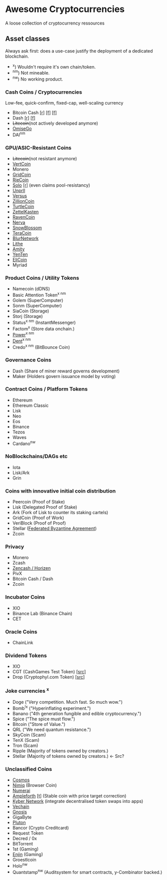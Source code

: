 # Awesome Cryptocurrencies
A loose collection of cryptocurrency ressources

## Asset classes
Always ask first: does a use-case justify the deployment of a dedicated blockchain.

- <sup>x</sup>) Wouldn't require it's own chain/token.
- <sup>nm</sup>) Not mineable.
- <sup>nw</sup>) No working product.

### Cash Coins / Cryptocurrencies
Low-fee, quick-confirm, fixed-cap, well-scaling currency

- Bitcoin Cash [[r]](https://old.reddit.com/r/btc) [[f]](https://bitco.in/forum/) [[f]](https://forum.bitcoin.com/)
- Dash [[r]](https://old.reddit.com/r/dashpay/) [[f]](https://dash.org/forum)
- ~~Litecoin~~(not actively developed anymore)
- [OmiseGo](https://omisego.co/)
- DAI<sup>nm</sup>

### GPU/ASIC-Resistant Coins

- ~~Litecoin~~(not resistant anymore)
- [VertCoin](http://vertcoin.org/)
- Monero
- [GridCoin](https://bitcointalk.org/index.php?topic=324118.0)
- [RieCoin](https://bitcointalk.org/index.php?topic=446703.6080)
- [Solo](https://bitcointalk.org/index.php?topic=5120652) [[r]](https://www.reddit.com/r/soloproject/) (even claims pool-resistancy)
- [Unprll](https://bitcointalk.org/index.php?topic=5077140.0)
- [Versus](https://bitcointalk.org/index.php?topic=4070404.0)     
- [ZillionCoin](https://bitcointalk.org/index.php?topic=1818945.0)
- [TurtleCoin](https://bitcointalk.org/index.php?topic=2872287.0)
- [ZettelKasten](https://bitcointalk.org/index.php?topic=3207356.0)
- [RavenCoin](https://bitcointalk.org/index.php?topic=3238497)
- [Nerva](https://bitcointalk.org/index.php?topic=3464367.0)
- [SnowBlossom](https://bitcointalk.org/index.php?topic=4422979)
- [TeraCoin](https://bitcointalk.org/index.php?topic=4573801.0)
- [BlurNetwork](https://bitcointalk.org/index.php?topic=4577361)
- [Lithe](https://bitcointalk.org/index.php?topic=5097562.0)
- [Amity](https://bitcointalk.org/index.php?topic=5149680.0)
- [YenTen](http://yentencoin.info/)
- [EliCoin](https://www.elicoin.net/)
- Myriad

### Product Coins / Utility Tokens

- Namecoin (dDNS)
- Basic Attention Token<sup>x</sup><sup> </sup><sup>nm</sup>
- Golem (SuperComputer)
- Sonm (SuperComputer)
- SiaCoin (Storage)
- Storj (Storage)
- Status<sup>x</sup><sup> </sup><sup>nm</sup> (InstantMessenger)
- Factom<sup>x</sup> (Store data onchain.)
- [Power](https://powerledger.io/)<sup>x</sup><sup> </sup><sup>nm</sup>
- [Dent](https://www.dentwireless.com/)<sup>x</sup><sup> </sup><sup>nm</sup>
- Credo<sup>x</sup><sup> </sup><sup>nm</sup> (BitBounce Coin)

### Governance Coins

- Dash (Share of miner reward governs development)
- Maker (Holders govern issuance model by voting)

### Contract Coins / Platform Tokens

- Ethereum
- Ethereum Classic
- Lisk
- Neo
- Eos
- Binance
- Tezos
- Waves
- Cardano<sup>nw</sup>

### NoBlockchains/DAGs etc

- Iota
- Lisk/Ark
- Grin

### Coins with innovative initial coin distribution

- Peercoin (Proof of Stake)
- Lisk (Delegated Proof of Stake)
- Ark (Fork of Lisk to counter its staking cartels)
- GridCoin (Proof of Work)
- VeriBlock (Proof of Proof)
- Stellar ([Federated Byzantine Agreement](http://www.scs.stanford.edu/~dm/blog/simplified-scp.html))
- Zcoin

### Privacy

- Monero
- Zcash
- [Zencash / Horizen](https://horizen.global/)
- PivX
- Bitcoin Cash / Dash
- Zcoin

### Incubator Coins

- XIO
- Binance Lab (Binance Chain)
- CET

### Oracle Coins

- ChainLink

### Dividend Tokens

- XIO 
- CGT (CashGames Test Token) [[src]](https://explorer.bitcoin.com/bch/token/1c9229fbca8e9646589787d76f4110372608231522f6cffab45dd7ac3cb43556)
- Drop (Cryptophyl.com Token) [[src]](https://cryptophyl.com/airdrops/drop-1)

### Joke currencies <sup>x</sup>

- Doge ("Very competition. Much fast. So much wow.")
- Bomb<sup>!x</sup> ("Hyperinflating experiment.")
- Banano ("4th generation fungible and edible cryptocurrency.")
- Spice ("The spice must flow.")
- Bitcoin ("Store of Value.")
- QRL ("We need quantum resistance.")
- SkyCoin (Scam)
- TenX (Scam)
- Tron (Scam)
- Ripple (Majority of tokens owned by creators.)
- Stellar (Majority of tokens owned by creators.) <- Src?

### Unclassified Coins

- [Cosmos](https://cosmos.network/)
- [Nimiq](https://nimiq.com/whitepaper) (Browser Coin)
- [Numerai](https://numer.ai/)
- [Ampleforth](https://www.ampleforth.org/) [[t]](https://t.me/Ampleforth) (Stable coin with price target correction)
- [Kyber Network](https://kyber.network/) (integrate decentralised token swaps into apps)
- [Vechain](https://www.vechain.org/)
- [Gnosis](https://gnosis.io/)
- GigaByte
- [Pluton](https://plutus.it/)
- Bancor (Crypto Creditcard)
- Request Token
- Decred / 0x
- BitTorrent
- 1st (Gaming)
- [Enjin](https://enjincoin.io/) (Gaming)
- Groestlcoin
- Holo<sup>nw</sup>
- Quantstamp<sup>nw</sup> (Auditsystem for smart contracts, y-Combinator backed.)
